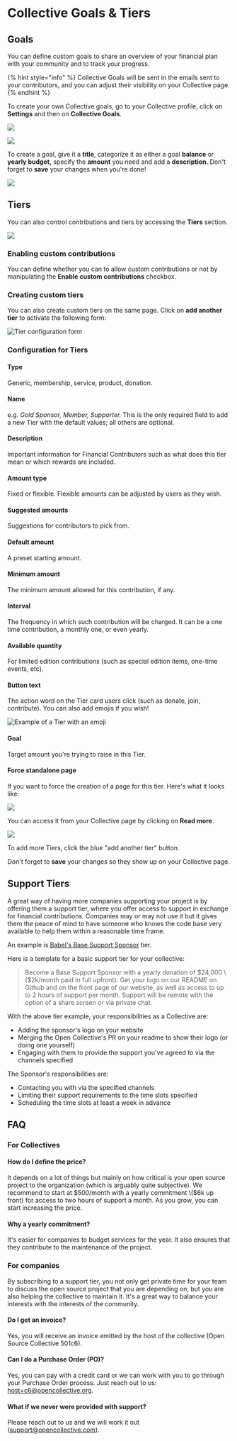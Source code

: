# Collective Goals & Tiers

## Goals

You can define custom goals to share an overview of your financial plan with your community and to track your progress.

{% hint style="info" %}
Collective Goals will be sent in the emails sent to your contributors, and you can adjust their visibility on your Collective page.
{% endhint %}

To create your own Collective goals, go to your Collective profile, click on **Settings** and then on **Collective Goals**.

![](../.gitbook/assets/collectives_customize_collective_2021-05-31.png)

![](../.gitbook/assets/collectives_collectives_goals_and_tiers_2021-05-31.png)

To create a goal, give it a **title**, categorize it as either a goal **balance** or **yearly budget,** specify the **amount** you need and add a **description**. Don't forget to **save** your changes when you're done!

![](../.gitbook/assets/collectives_collective-goals-and-tiers_collective-goal-customization_2020-08-12.png)

## Tiers

You can also control contributions and tiers by accessing the **Tiers** section.

![](../.gitbook/assets/collectives_collective-goals-and-tiers_collective-tiers-settings_2020-08-12.png)

### Enabling custom contributions

You can define whether you can to allow custom contributions or not by manipulating the **Enable custom contributions** checkbox.

### Creating custom tiers

You can also create custom tiers on the same page. Click on **add another tier** to activate the following form:

![Tier configuration form](../.gitbook/assets/image%20%281%29.png)

### Configuration for Tiers

#### **Type**

Generic, membership, service, product, donation.

#### **Name**

e.g. _Gold Sponsor, Member, Supporter._ This is the only required field to add a new Tier with the default values; all others are optional.

#### **Description**

Important information for Financial Contributors such as what does this tier mean or which rewards are included.

#### **Amount type**

Fixed or flexible. Flexible amounts can be adjusted by users as they wish.

#### **Suggested amounts**

Suggestions for contributors to pick from.

#### **Default amount**

A preset starting amount.

#### **Minimum amount**

The minimum amount allowed for this contribution, if any.

#### **Interval**

The frequency in which such contribution will be charged. It can be a one time contribution, a monthly one, or even yearly.

#### **Available quantity**

For limited edition contributions \(such as special edition items, one-time events, etc\).

#### **Button text**

The action word on the Tier card users click \(such as donate, join, contribute\). You can also add emojis if you wish!

![Example of a Tier with an emoji](../.gitbook/assets/collectives_tiers-and-goals_tiers-emoji-button.png)

#### **Goal**

Target amount you're trying to raise in this Tier.

#### **Force standalone page**

If you want to force the creation of a page for this tier. Here's what it looks like:

![](../.gitbook/assets/collectives_tiers-and-goals_tiers-standalone-page.png)

You can access it from your Collective page by clicking on **Read more**.

![](../.gitbook/assets/collectives_tiers-and-goals_tiers-read-more.png)

To add more Tiers, click the blue "add another tier" button.

Don't forget to **save** your changes so they show up on your Collective page.

## Support Tiers

A great way of having more companies supporting your project is by offering them a support tier, where you offer access to support in exchange for financial contributions. Companies may or may not use it but it gives them the peace of mind to have someone who knows the code base very available to help them within a reasonable time frame.

An example is [Babel's Base Support Sponsor](https://opencollective.com/babel#contribute) tier.

Here is a template for a basic support tier for your collective:

> Become a Base Support Sponsor with a yearly donation of $24,000 \($2k/month paid in full upfront\). Get your logo on our README on Github and on the front page of our website, as well as access to up to 2 hours of support per month. Support will be remote with the option of a share screen or via private chat.

With the above tier example, your responsibilities as a Collective are:

* Adding the sponsor's logo on your website
* Merging the Open Collective's PR on your readme to show their logo \(or doing one yourself\)
* Engaging with them to provide the support you've agreed to via the channels specified

The Sponsor's responsibilities are:

* Contacting you with via the specified channels 
* Limiting their support requirements to the time slots specified
* Scheduling the time slots at least a week in advance

## FAQ

### For Collectives

#### How do I define the price?

It depends on a lot of things but mainly on how critical is your open source project to the organization \(which is arguably quite subjective\). We recommend to start at $500/month with a yearly commitment \($6k up front\) for access to two hours of support a month. As you grow, you can start increasing the price.

#### Why a yearly commitment?

It's easier for companies to budget services for the year. It also ensures that they contribute to the maintenance of the project.

### For companies

By subscribing to a support tier, you not only get private time for your team to discuss the open source project that you are depending on, but you are also helping the collective to maintain it. It's a great way to balance your interests with the interests of the community.

#### Do I get an invoice?

Yes, you will receive an invoice emitted by the host of the collective \(Open Source Collective 501c6\).

#### Can I do a Purchase Order \(PO\)?

Yes, you can pay with a credit card or we can work with you to go through your Purchase Order process. Just reach out to us: host+c6@opencollective.org.

#### What if we never were provided with support?

Please reach out to us and we will work it out \(support@opencollective.com\).

